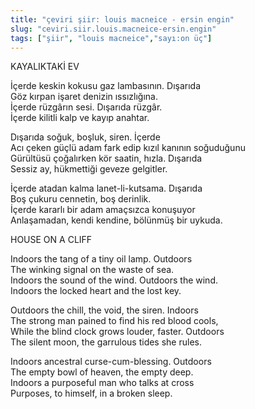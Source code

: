 ```yaml
---
title: "çeviri şiir: louis macneice - ersin engin"
slug: "ceviri.siir.louis.macneice-ersin.engin"
tags: ["şiir", "louis macneice","sayı:on üç"]
---
```

KAYALIKTAKİ EV

İçerde keskin kokusu gaz lambasının. Dışarıda\
Göz kırpan işaret denizin ıssızlığına.\
İçerde rüzgârın sesi. Dışarıda rüzgâr.\
İçerde kilitli kalp ve kayıp anahtar.

Dışarıda soğuk, boşluk, siren. İçerde\
Acı çeken güçlü adam fark edip kızıl kanının soğuduğunu\
Gürültüsü çoğalırken kör saatin, hızla. Dışarıda\
Sessiz ay, hükmettiği geveze gelgitler.

İçerde atadan kalma lanet-li-kutsama. Dışarıda\
Boş çukuru cennetin, boş derinlik.\
İçerde kararlı bir adam amaçsızca konuşuyor\
Anlaşamadan, kendi kendine, bölünmüş bir uykuda.

HOUSE ON A CLIFF

Indoors the tang of a tiny oil lamp. Outdoors\
The winking signal on the waste of sea.\
Indoors the sound of the wind. Outdoors the wind.\
Indoors the locked heart and the lost key.

Outdoors the chill, the void, the siren. Indoors\
The strong man pained to find his red blood cools,\
While the blind clock grows louder, faster. Outdoors\
The silent moon, the garrulous tides she rules.

Indoors ancestral curse-cum-blessing. Outdoors\
The empty bowl of heaven, the empty deep.\
Indoors a purposeful man who talks at cross\
Purposes, to himself, in a broken sleep.
